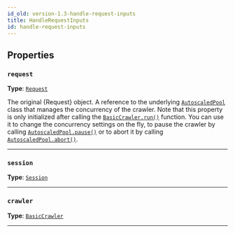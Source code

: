 ```yaml
---
id_old: version-1.3-handle-request-inputs
title: HandleRequestInputs
id: handle-request-inputs
---
```


<a name="handlerequestinputs"></a>

## Properties

### `request`

**Type**: [`Request`](../api/request)

The original {Request} object. A reference to the underlying [`AutoscaledPool`](../api/autoscaled-pool) class that manages the concurrency of the
crawler. Note that this property is only initialized after calling the [`BasicCrawler.run()`](../api/basic-crawler#run) function. You can use it to
change the concurrency settings on the fly, to pause the crawler by calling [`AutoscaledPool.pause()`](../api/autoscaled-pool#pause) or to abort it by
calling [`AutoscaledPool.abort()`](../api/autoscaled-pool#abort).

---

### `session`

**Type**: [`Session`](../api/session)

---

### `crawler`

**Type**: [`BasicCrawler`](../api/basic-crawler)

---
